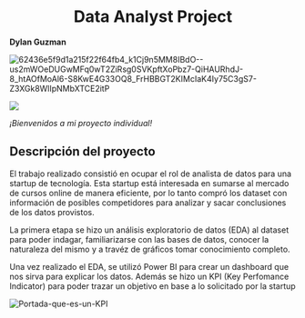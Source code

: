 <h1 align="center"> Data Analyst Project </h1>

**Dylan Guzman**

![62436e5f9d1a215f22f64fb4_k1Cj9n5MM8IBdO--us2mWOeDUGwMFq0wT2ZiRsg0SVKpftXoPbz7-QiHAURhdJ-8_htAOfMoAl6-S8KwE4G33OQ8_FrHBBGT2KIMcIaK4Iy75C3gS7-Z3XGk8WlIpNMbXTCE2itP](https://user-images.githubusercontent.com/112731825/215919782-752b7642-d73c-4bd3-9bba-0ee4b6851fd4.jpeg)



 <p align="left">
   <img src="https://img.shields.io/badge/STATUS-FINALIZADO-green">
   </p>
   
  *¡Bienvenidos a mi proyecto individual!* 
  
  ## Descripción del proyecto
  
  El trabajo realizado consistió en ocupar el rol de analista de datos para una startup de tecnología. Esta startup está interesada en sumarse al mercado de cursos online de manera eficiente, por lo tanto compró los dataset con información de posibles competidores para analizar y sacar conclusiones de los datos provistos.
  
  La primera etapa se hizo un análisis exploratorio de datos (EDA) al dataset para poder indagar, familiarizarse con las bases de datos, conocer la naturaleza del mismo y a travéz de gráficos tomar conocimiento completo.
  
  Una vez realizado el EDA, se utilizó Power BI para crear un dashboard que nos sirva para explicar los datos.
  Además se hizo un KPI (Key Perfomance Indicator) para poder trazar un objetivo en base a lo solicitado por la startup
  
  ![Portada-que-es-un-KPI](https://user-images.githubusercontent.com/112731825/215923867-923dc5f3-6da3-4d13-8ab7-306ee339247e.png)

